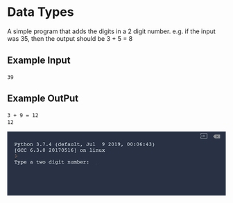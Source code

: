 
# Data Types

A simple program that adds the digits in a 2 digit number. e.g. if the input was 35, then the output should be 3 + 5 = 8

## Example Input

```
39
```

## Example OutPut

```
3 + 9 = 12
12
```
![DataTypes](https://github.com/Abdurahman-hassan/100DaysOfCode/blob/main/Day2/2.1.DataTypes/2.1.DataTypes.gif?raw=true)
